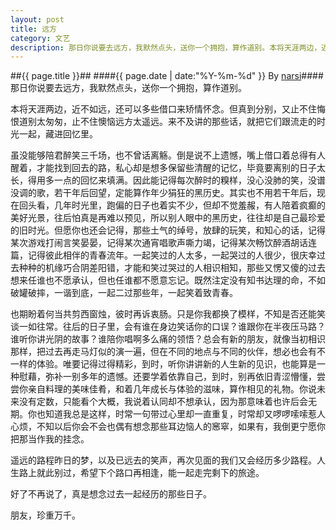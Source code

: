 ```yaml
---
layout: post
title: 远方
category: 文艺
description: 那日你说要去远方，我默然点头，送你一个拥抱，算作道别。本将天涯两边，近不如远，还可以多些借口来矫情怀念。但真到分别，又止不住悔恨道别太匆匆，止不住懊恼远方太遥远。来不及讲的那些话，就把它们跟……
---
```

##{{ page.title }}##
####{{ page.date | date:"%Y-%m-%d" }} By [narsi](http://huangxc.com)####
那日你说要去远方，我默然点头，送你一个拥抱，算作道别。

本将天涯两边，近不如远，还可以多些借口来矫情怀念。但真到分别，又止不住悔恨道别太匆匆，止不住懊恼远方太遥远。来不及讲的那些话，就把它们跟流走的时光一起，藏进回忆里。

虽没能够陪君醉笑三千场，也不曾话离觞。倒是说不上遗憾，嘴上借口着总得有人醒着，才能找到回去的路，私心却是想多保留些清醒的记忆，毕竟要离别的日子太长，得用多一点的回忆来填满。因此能记得每次醉时的糗样，没心没肺的笑，没谱没调的歌，若干年后回望，定能算作年少狷狂的黑历史。其实也不用若干年后，现在回头看，几年时光里，跑偏的日子也着实不少，但却不觉羞赧，有人陪着疯癫的美好光景，往后怕真是再难以预见，所以别人眼中的黑历史，往往却是自己最珍爱的旧时光。但愿你也还会记得，那些土气的绰号，放肆的玩笑，和知心的话，记得某次游戏打闹言笑晏晏，记得某次通宵唱歌声嘶力竭，记得某次畅饮醉酒胡话连篇，记得彼此相伴的青春流年。一起笑过的人太多，一起哭过的人很少，很庆幸过去种种的机缘巧合阴差阳错，才能和笑过哭过的人相识相知，那些又愣又傻的过去想来任谁也不愿承认，但也任谁都不愿意忘记。既然注定没有知书达理的命，不如破罐破摔，一谐到底，一起二过那些年，一起笑着致青春。

也期盼着何当共剪西窗烛，彼时再诉衷肠。只是你我都换了模样，不知是否还能笑谈一如往常。往后的日子里，会有谁在身边笑话你的口误？谁跟你在半夜压马路？谁听你讲光阴的故事？谁陪你唱啊多么痛的领悟？总会有新的朋友，就像当初相识那样，把过去再走马灯似的演一遍，但在不同的地点与不同的伙伴，想必也会有不一样的体验。唯要记得过得精彩，到时，听你讲讲新的人生新的见识，也能算是一种慰藉，弥补一别多年的遗憾。还要学着依靠自己，到时，别再依旧青涩懵懂，尝尝你亲自料理的美味佳肴，和着几年成长与体验的滋味，算作相见的礼物。你说未来没有定数，只能看个大概，我说着认同却不想承认，因为那意味着也许后会无期。你也知道我总是这样，时常一句带过心里却一直重复，时常却又啰啰嗦嗦惹人心烦，不知以后你会不会也偶有想念那些耳边恼人的窸窣，如果有，我倒更宁愿你把那当作我的挂念。

遥远的路程昨日的梦，以及已远去的笑声，再次见面的我们又会经历多少路程。人生路上就此别过，希望下个路口再相逢，能一起走完剩下的旅途。

好了不再说了，真是想念过去一起经历的那些日子。

朋友，珍重万千。